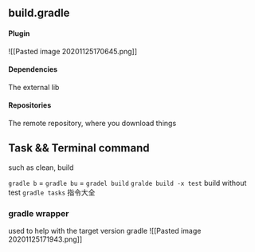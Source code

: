 ## build.gradle
#### Plugin
![[Pasted image 20201125170645.png]]
#### Dependencies
The external lib
#### Repositories
The remote repository, where you download things


## Task && Terminal command
such as clean, build

`gradle b` =  `gradle bu`  = `gradel build`
`gralde build -x test` build without test
`gradle tasks` 指令大全


### gradle wrapper
used to help with the target version gradle
![[Pasted image 20201125171943.png]]
